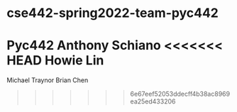 # cse442-spring2022-team-pyc442
Pyc442
Anthony Schiano 
<<<<<<< HEAD
Howie Lin
=======
Michael Traynor
Brian Chen

>>>>>>> 6e67eef52053ddecff4b38ac8969ea25ed433206
